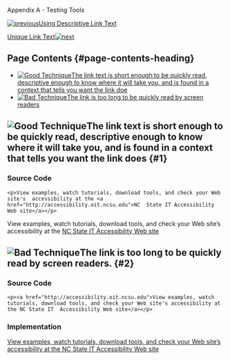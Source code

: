 Appendix A - Testing Tools

[![previous](images/left-arrow.png)Using Descriptive Link
Text](http://accessibility.oit.ncsu.edu/training/accessibility-handbook/link-text-descriptive-target.html)

[Unique Link
Text![next](images/right-arrow.png)](http://accessibility.oit.ncsu.edu/training/accessibility-handbook/link-text-unique.html)

Page Contents {#page-contents-heading}
-------------

-   [![Good Technique](images/checkmark-small.png "Good Technique")The
    link text is short enough to be quickly read, descriptive enough to
    know where it will take you, and is found in a context that tells
    you want the link doe](#1)
-   [![Bad Technique](images/x-small.png "Bad Technique")The link is too
    long to be quickly read by screen readers](#2)

![Good Technique](images/checkmark-small.png "Good Technique")The link text is short enough to be quickly read, descriptive enough to know where it will take you, and is found in a context that tells you want the link does {#1}
------------------------------------------------------------------------------------------------------------------------------------------------------------------------------------------------------------------------------

### Source Code

~~~~ {.code}
<p>View examples, watch tutorials, download tools, and check your Web site's  accessibility at the <a href="http://accessibility.oit.ncsu.edu">NC  State IT Accessibility Web site</a></p>
~~~~

View examples, watch tutorials, download tools, and check your Web
site’s accessibility at the [NC State IT Accessibility Web
site](http://accessibility.oit.ncsu.edu)

![Bad Technique](images/x-small.png "Bad Technique")The link is too long to be quickly read by screen readers. {#2}
--------------------------------------------------------------------------------------------------------------

### Source Code

~~~~ {.code}
<p><a href="http://accessibility.oit.ncsu.edu">View examples, watch tutorials, download tools, and check your Web site's accessibility at the NC State IT  Accessibility Web site</a></p>
~~~~

### Implementation

[View examples, watch tutorials, download tools, and check your Web
site’s accessibility at the NC State IT Accessibility Web
site](http://accessibility.oit.ncsu.edu)
